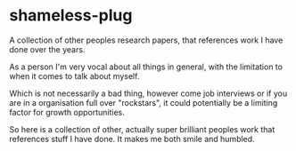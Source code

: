 # shameless-plug
A collection of other peoples research papers, that references work I have done over the years.

As a person I'm very vocal about all things in general, with the limitation to when it comes to talk about myself.

Which is not necessarily a bad thing, however come job interviews or if you are in a organisation full over "rockstars", it could potentially be a limiting factor for growth opportunities.

So here is a collection of other, actually super brilliant peoples work that references stuff I have done. It makes me both smile and humbled.

